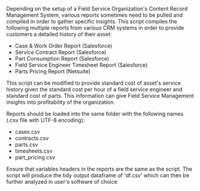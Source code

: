 Depending on the setup of a Field Service Organization's Content Record Management System, various reports sometimes need to be pulled and compiled in order to gather specific insights.  This script compiles the following multiple reports from various CRM systems in order to provide customers a detailed history of their asset:

* Case & Work Order Report (Salesforce)
* Service Contract Report (Salesforce)
* Part Consumption Report (Salesforce)
* Field Service Engineer Timesheet Report (Salesforce)
* Parts Pricing Report (Netsuite)

This script can be modified to provide standard cost of asset's service history given the standard cost per hour of a field service engineer and standard cost of parts.  This information can give Field Service Management insights into profitability of the organization.

Reports should be loaded into the same folder with the following names (.csv file with UTF-8 encoding):

* cases.csv
* contracts.csv
* parts.csv
* timesheets.csv
* part_pricing.csv

Ensure that variables headers in the reports are the same as the script.  The script will produce the tidy output dataframe of 'df.csv' which can then be further analyzed in user's software of choice

